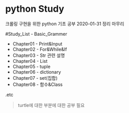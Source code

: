 # python Study

크롤링 구현을 위한 python 기초 공부
2020-01-31 정리 마무리

#Study_List - Basic_Grammer

- Chapter01 - Print&Input
- Chapter02 - For&While&If
- Chapter03 - Str 관련 설명
- Chapter04 - List
- Chapter05 - tuple
- Chapter06 - dictionary
- Chapter07 - set(집합)
- Chapter08 - 함수&Class


.etc
> turtle에 대한 부분에 대한 공부 필요
